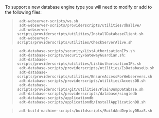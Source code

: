 To support a new database engine type you will need to modify or add to the following files:

>      adt-webserver-scripts/ws.sh
>      adt-webserver-scripts/providerscripts/utilities/dbalive/
>      adt-webserver-scripts/providerscripts/utilities/InstallDatabaseClient.sh
>      adt-webserver-scripts/providerscripts/utilities/CheckServerAlive.sh

>      adt-database-scripts/security/ListAuthorisationIPs.sh
>      adt-database-scripts/security/GatewayGuardian.sh:
>      adt-database-scripts/providerscripts/utilities/ListAuthorisationIPs.sh
>      adt-database-scripts/providerscripts/utilities/IsDatabaseUp.sh
>      adt-database-scripts/providerscripts/utilities/EnsureAccessForWebservers.sh
>      adt-database-scripts/providerscripts/utilities/AccessDB.sh
>      adt-database-scripts/providerscripts/git/utilities/PlainDumpDatabase.sh
>      adt-database-scripts/providerscripts/database/singledb
>      adt-database-scripts/applicationdb
>      adt-database-scripts/applicationdb/InstallApplicationDB.sh

>      adt-build-machine-scripts/buildscripts/BuildAndDeployDBaaS.sh
